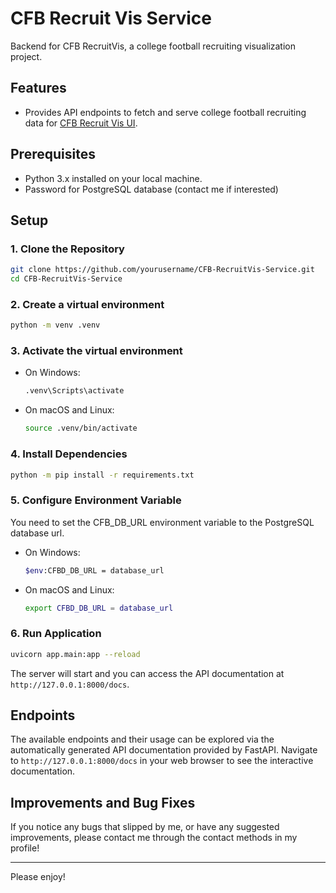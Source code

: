 # CFB Recruit Vis Service

Backend for CFB RecruitVis, a college football recruiting visualization project.

## Features

- Provides API endpoints to fetch and serve college football recruiting data for [CFB Recruit Vis UI](https://github.com/howens157/CFB-RecruitVis-UI).

## Prerequisites

- Python 3.x installed on your local machine.
- Password for PostgreSQL database (contact me if interested)

## Setup

### 1. Clone the Repository

```bash
git clone https://github.com/yourusername/CFB-RecruitVis-Service.git
cd CFB-RecruitVis-Service
```

### 2. Create a virtual environment

```bash
python -m venv .venv
```

### 3. Activate the virtual environment

* On Windows:
  ```bash
  .venv\Scripts\activate
  ```
* On macOS and Linux:
  ```bash
  source .venv/bin/activate
  ```

### 4. Install Dependencies

```bash
python -m pip install -r requirements.txt
```

### 5. Configure Environment Variable

You need to set the CFB_DB_URL environment variable to the PostgreSQL database url.

* On Windows:
  ```bash
  $env:CFBD_DB_URL = database_url
  ```
* On macOS and Linux:
  ```bash
  export CFBD_DB_URL = database_url
  ```

### 6. Run Application

```bash
uvicorn app.main:app --reload
```

The server will start and you can access the API documentation at `http://127.0.0.1:8000/docs`.

## Endpoints

The available endpoints and their usage can be explored via the automatically generated API documentation provided by FastAPI. Navigate to `http://127.0.0.1:8000/docs` in your web browser to see the interactive documentation.

## Improvements and Bug Fixes

If you notice any bugs that slipped by me, or have any suggested improvements, please contact me through the contact methods in my profile!

***

Please enjoy!
